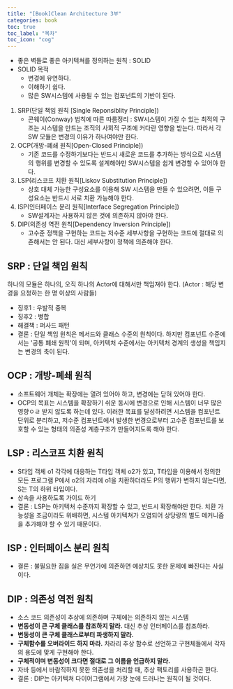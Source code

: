 ```yaml
---
title: "[Book]Clean Architecture 3부"
categories: book
toc: true
toc_label: "목차"
toc_icon: "cog"
---
```


- 좋은 벽돌로 좋은 아키텍쳐를 정의하는 원칙 : SOLID
- SOLID 목적
    - 변경에 유연하다.
    - 이해하기 쉽다.
    - 많은 SW시스템에 사용될 수 있는 컴포넌트의 기반이 된다.
1. SRP(단일 책임 원칙 [Single Reponsiblity Principle])
    - 콘웨이(Conway) 법칙에 따른 따름정리 : SW시스템이 가질 수 있는 최적의 구조는 시스템을 만드는 조직의 사회적 구조에 커다란 영향을 받는다. 따라서 각 SW 모듈은 변경의 이유가 하나여야만 한다.
2. OCP(개방-폐쇄 원칙[Open-Closed Principle])
    - 기존 코드를 수정하기보다는 반드시 새로운 코드를 추가하는 방식으로 시스템의 행위를 변경할 수 있도록 설계해야만 SW시스템을 쉽게 변경할 수 있어야 한다.
3. LSP(리스코프 치환 원칙[Liskov Substitution Principle])
    - 상호 대체 가능한 구성요소를 이용해 SW 시스템을 만들 수 있으려면, 이들 구성요소는 반드시 서로 치환 가능해야 한다.
4. ISP(인터페이스 분리 원칙[Interface Segregation Principle])
    - SW설계자는 사용하지 않은 것에 의존하지 않아야 한다.
5. DIP(의존성 역전 원칙[Dependency Inversion Principle])
    - 고수준 정책을 구현하는 코드는 저수준 세부사항을 구현하는 코드에 절대로 의존해서는 안 된다. 대신 세부사항이 정책에 의존해야 한다.

## SRP : 단일 책임 원칙

하나의 모듈은 하나의, 오직 하나의 Actor에 대해서만 책임져야 한다. (Actor : 해당 변경을 요청하는 한 명 이상의 사람들)

- 징후1 : 우발적 중복
- 징후2 : 병합
- 해결책 : 퍼사드 패턴
- 결론 : 단일 책임 원칙은 메서드와 클래스 수준의 원칙이다. 하지만 컴포넌트 수준에서는 '공통 폐쇄 원칙'이 되며, 아키텍처 수준에서는 아키텍처 경계의 생성을 책임지는 변경의 축이 된다.

## OCP : 개방-폐쇄 원칙

- 소프트웨어 개체는 확장에는 열려 있어야 하고, 변경에는 닫혀 있어야 한다.
- OCP의 목표는 시스템을 확장하기 쉬운 동시에 변경으로 인해 시스템이 너무 많은 영향ㅇㄹ 받지 않도록 하는데 있다. 이러한 목표를 달성하려면 시스템을 컴포넌트 단위로 분리하고, 저수준 컴포넌트에서 발생한 변경으로부터 고수준 컴포넌트를 보호할 수 있는 형태의 의존성 계층구조가 만들어지도록 해야 한다.

## LSP : 리스코프 치환 원칙

- S타입 객체 o1 각각에 대응하는 T타입 객체 o2가 있고, T타입을 이용해서 정의한 모든 프로그램 P에서 o2의 자리에 o1을 치환하더라도 P의 행위가 변하지 않는다면, S는 T의 하위 타입이다.
- 상속을 사용하도록 가이드 하기
- 결론 : LSP는 아키텍처 수준까지 확장할 수 있고, 반드시 확장해야만 한다. 치환 가능성을 조금이라도 위배하면, 시스템 아키텍쳐가 오염되어 상당량의 별도 메커니즘을 추가해야 할 수 있기 때문이다.

## ISP : 인터페이스 분리 원칙

- 결론 : 불필요한 짐을 실은 무언가에 의존하면 예상치도 못한 문제에 빠진다는 사실이다.

## DIP : 의존성 역전 원칙

- 소스 코드 의존성이 추상에 의존하며 구체에는 의존하지 않는 시스템
- **변동성이 큰 구체 클래스를 참조하지 말라.** 대신 추상 인터페이스를 참조하라.
- **변동성이 큰 구체 클래스로부터 파생하지 말라.**
- **구체함수를 오버라이드 하지 마라.** 차라리 추상 함수로 선언하고 구현체들에서 각자의 용도에 맞게 구현해야 한다.
- **구체적이며 변동성이 크다면 절대로 그 이름을 언급하지 말라.**
- 자바 등에서 바람직하지 못한 의존성을 처리할 때, 추상 팩토리를 사용하곤 한다.
- 결론 : DIP는 아키텍쳐 다이어그램에서 가장 눈에 드러나는 원칙이 될 것이다.